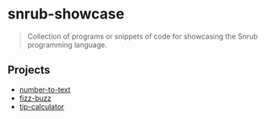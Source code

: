 # snrub-showcase

> Collection of programs or snippets of code for showcasing the Snrub
> programming language.

## Projects

- [number-to-text](number-to-text/README.md)
- [fizz-buzz](fizz-buzz/README.md)
- [tip-calculator](tip-calculator/README.md)

